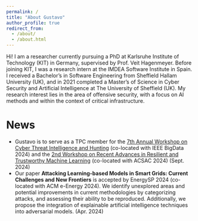 ```yaml
---
permalink: /
title: "About Gustavo"
author_profile: true
redirect_from: 
  - /about/
  - /about.html
---
```


Hi! I am a researcher currently pursuing a PhD at Karlsruhe Institute of Technology (KIT) in Germany, supervised by Prof. Veit Hagenmeyer. Before joining KIT, I was a research intern at the IMDEA Software Institute in Spain. I received a Bachelor’s in Software Engineering from Sheffield Hallam University (UK), and in 2021 completed a Master’s of Science in Cyber Security and Artificial Intelligence at The University of Sheffield (UK). My research interest lies in the area of offensive security, with a focus on AI methods and within the context of critical infrastructure.

News
======

* Gustavo is to serve as a TPC member for the [7th Annual Workshop on Cyber Threat Intelligence and Hunting](https://cyberhunt2024.cyberhunt.no/) (co-located with IEEE BigData 2024) and the [2nd Workshop on Recent Advances in Resilient and Trustworthy Machine Learning](https://artman-workshop.gitlab.io/) (co-located with ACSAC 2024) (Sept. 2024)
* Our paper **Attacking Learning-based Models in Smart Grids: Current Challenges and New Frontiers** is accepted by EnergySP 2024 (co-located with ACM e-Energy 2024). We identify unexplored areas and potential improvements in current methodologies by categorizing attacks, and assessing their ability to be reproduced. Additionally, we propose the integration of explainable artificial intelligence techniques into adversarial models. (Apr. 2024)
